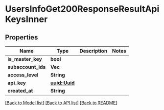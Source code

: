 # UsersInfoGet200ResponseResultApiKeysInner

## Properties

Name | Type | Description | Notes
------------ | ------------- | ------------- | -------------
**is_master_key** | **bool** |  | 
**subaccount_ids** | **Vec<i64>** |  | 
**access_level** | **String** |  | 
**api_key** | [**uuid::Uuid**](uuid::Uuid.md) |  | 
**created_at** | **String** |  | 

[[Back to Model list]](../README.md#documentation-for-models) [[Back to API list]](../README.md#documentation-for-api-endpoints) [[Back to README]](../README.md)


